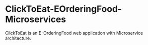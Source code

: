 # ClickToEat-EOrderingFood-Microservices
 ClickToEat is an E-OrderingFood web application with Microservice architecture.
